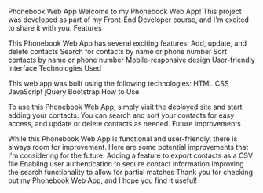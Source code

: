 Phonebook Web App Welcome to my Phonebook Web App! This project was developed as
part of my Front-End Developer course, and I'm excited to share it with you.
Features

This Phonebook Web App has several exciting features: Add, update, and delete
contacts Search for contacts by name or phone number Sort contacts by name or
phone number Mobile-responsive design User-friendly interface Technologies Used

This web app was built using the following technologies: HTML CSS JavaScript
jQuery Bootstrap How to Use

To use this Phonebook Web App, simply visit the deployed site and start adding
your contacts. You can search and sort your contacts for easy access, and update
or delete contacts as needed. Future Improvements

While this Phonebook Web App is functional and user-friendly, there is always
room for improvement. Here are some potential improvements that I'm considering
for the future: Adding a feature to export contacts as a CSV file Enabling user
authentication to secure contact information Improving the search functionality
to allow for partial matches Thank you for checking out my Phonebook Web App,
and I hope you find it useful!

